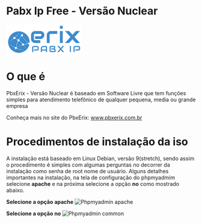 # Pabx Ip Free - Versão Nuclear
![Getting Started](images/erix_logo.png)

# O que é
PbxErix - Versão Nuclear é  baseado em Software Livre que tem funções simples para atendimento telefônico  de qualquer pequena, media ou grande empresa

Conheça mais no site do PbxErix: www.pbxerix.com.br

# Procedimentos de instalação da iso

A instalação está baseado em Linux Debian, versão 9(stretch), sendo assim o procedimento é simples com algumas perguntas no decorrer da instalação como senha de root nome de usuário.
Alguns detalhes importantes na instalação, na tela de configuração do phpmyadmim selecione **apache** e na próxima selecione a opção **no** como mostrado abaixo.

**Selecione a opção **apache****
![Phpmyadmin apache](phpmyadmin01.jpg)


**Selecione a opção **no****
![Phpmyadmin common](phpmyadmin02.jpg)
